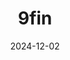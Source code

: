 ---  
layout: startup_page  
title: "9fin"  
id: "9fin.com"  
permalink: "/9fin9fin.com12022024/"  
website: "https://9fin.com/"  
funding_round: "Series B"  
funding_amount: "$50M"  
investors: "Highland Europe, Spark Capital, Redalpine, Seedcamp, 500 Startups, Ilavska Vuillermoz Capital"  
about: "9fin is an AI-powered analytics platform for debt capital markets providing faster access to critical credit information. It helps subscribers save time, win business, and outperform peers by centralizing data and analytics for leveraged credit analysis. 9fin was the first to integrate generative AI, offering agentic Q&A tools and advanced search capabilities."  
markets: "Fintech, AI, Fixed Income, Debt Capital Markets, Capital Markets, Investment Banking, LevFin, ESG, Structured Credit, Private Credit, Distressed Debt, Restructuring, Structured Credit, CLOs"  
hq: "London, England, United Kingdom"  
founded_year: "2016"  
linkedin: "https://www.linkedin.com/company/9fin"  
twitter: "https://twitter.com/9finHQ"  
instagram: ""  
facebook: "https://www.facebook.com/9finHQ"  
crunchbase: "https://www.crunchbase.com/organization/9fin"  
pitchbook: "https://pitchbook.com/profiles/company/179022-16"  

date_display: "02-Dec-2024"  
date: "2024-12-02"

# SEO Optimization  
meta_title: "9fin - Series B Funding ($50M)"  
meta_description: "9fin, 9fin is an AI-powered analytics platform for debt capital markets providing faster access to critical credit information. It helps subscribers save ti..."  
meta_keywords: "9fin, Fintech, AI, Fixed Income, Debt Capital Markets, Capital Markets, Investment Banking, LevFin, ESG, Structured Credit, Private Credit, Distressed Debt, Restructuring, Structured Credit, CLOs, Series B funding"  
canonical_url: "https://startup.projectstartups.com/9fin9fin.com12022024/"  
---